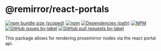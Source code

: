 # @remirror/react-portals

[![npm bundle size (scoped)](https://img.shields.io/bundlephobia/minzip/@remirror/react-portals.svg?style=for-the-badge)](https://bundlephobia.com/result?p=@remirror/react-portals) [![npm](https://img.shields.io/npm/dm/@remirror/react-portals.svg?style=for-the-badge&logo=npm)](https://www.npmjs.com/package/@remirror/react-portals) [![Dependencies (path)](https://img.shields.io/david/ifiokjr/@remirror/react-portals.svg?logo=npm&path=packages%2F@remirror/react-portals&style=for-the-badge)](https://github.com/ifiokjr/remirror/blob/master/@remirror/react-portals/package.json) [![NPM](https://img.shields.io/npm/l/@remirror/react-portals.svg?style=for-the-badge)](https://github.com/ifiokjr/remirror/blob/master/LICENSE) [![GitHub issues by-label](https://img.shields.io/github/issues/ifiokjr/remirror/package%3A%@remirror/react-portals.svg?label=Open%20Issues&logo=github&style=for-the-badge)](https://github.com/ifiokjr/remirror/issues?utf8=%E2%9C%93&q=is%3Aissue+is%3Aopen+sort%3Aupdated-desc+label%3Apackage%3A%@remirror/react-portals) [![GitHub pull requests by-label](https://img.shields.io/github/issues-pr/ifiokjr/remirror/package%3A%@remirror/react-portals.svg?label=Open%20Pull%20Requests&logo=github&style=for-the-badge)](https://github.com/ifiokjr/remirror/pulls?utf8=%E2%9C%93&q=is%3Apr+is%3Aopen+sort%3Aupdated-desc+label%3Apackage%3A%@remirror/react-portals)

This package allows for rendering prosemirror nodes via the react portal api.
